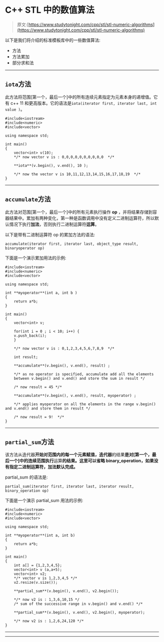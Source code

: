 # C++ STL 中的数值算法

> 原文:[https://www.studytonight.com/cpp/stl/stl-numeric-algorithms](https://www.studytonight.com/cpp/stl/stl-numeric-algorithms)

以下是我们将介绍的标准模板库中的一些数值算法:

*   方法
*   方法累加
*   部分求和法

* * *

## `iota`方法

此方法将范围[第一个，最后一个]中的所有连续元素指定为元素本身的递增值。它有 c++ 11 和更高版本。它的语法是`iota(iterator first, iterator last, int value )`。

```
#include<iostream>
#include<numeric>
#include<vector>

using namespace std;

int main()
{
    vector<int> v(10);
    */* now vector v is : 0,0,0,0,0,0,0,0,0,0  */*

    **iota**(v.begin(), v.end(), 10 );

    */* now the vector v is 10,11,12,13,14,15,16,17,18,19  */*
} 
```

* * *

## `accumulate`方法

此方法对范围[第一个，最后一个]中的所有元素执行操作 **op** ，并将结果存储到容器结果中。累加有两种变化，第一种是函数调用中没有定义二进制运算符，所以默认情况下执行**加法**，否则执行二进制运算符**运算**。

以下是带有二进制运算符 op 的累加方法的语法:

`accumulate(iterator first, iterator last, object_type result, binaryoperator op)`

下面是一个演示累加用法的示例:

```
#include<iostream>
#include<numeric>
#include<vector>

using namespace std;

int **myoperator**(int a, int b )
{
    return a*b;
}

int main()
{
    vector<int> v;

    for(int i = 0 ; i < 10; i++) {
    v.push_back(i);
    }

    */* now vector v is : 0,1,2,3,4,5,6,7,8,9  */*

    int result;

    **accumulate**(v.begin(), v.end(), result) ;

    */* as no operator is specified, accumulate add all the elements 
    between v.begin() and v.end() and store the sum in result */ 

    /* now result = 45 */*

    **accumulate**(v.begin(), v.end(), result, myoperator) ;

    */* applies myoperator on all the elements in the range v.begin() and v.end() and store them in result */ 

    /* now result = 9!  */*
} 
```

* * *

## `partial_sum`方法

该方法从迭代器**开始对范围内的每一个元素赋值，迭代器**的结果**是对[第一个，最后一个]中的连续范围执行**运算**的结果。这里可以省略 binary_operation，如果没有指定二进制运算符，**加法**默认完成。**

partial_sum 的语法是:

`partial_sum(iterator first, iterator last, iterator result, binary_operation op)`

下面是一个演示 partial_sum 用法的示例:

```
#include<iostream>
#include<numeric>
#include<vector>

using namespace std;

int **myoperator**(int a, int b)
{
    return a*b;
}

int main()
{
    int a[] = {1,2,3,4,5};
    vector<int> v (a,a+5);
    vector<int> v2;
    */* vector v is 1,2,3,4,5 */*
    v2.resize(v.size());

    **partial_sum**(v.begin(), v.end(), v2.begin());

    */* now v2 is : 1,3,6,10,15 */
    /* sum of the successive range in v.begin() and v.end() */*

    **partial_sum**(v.begin(), v.end(), v2.begin(), myoperator);

    */* now v2 is : 1,2,6,24,120 */*
} 
```

* * *

* * *